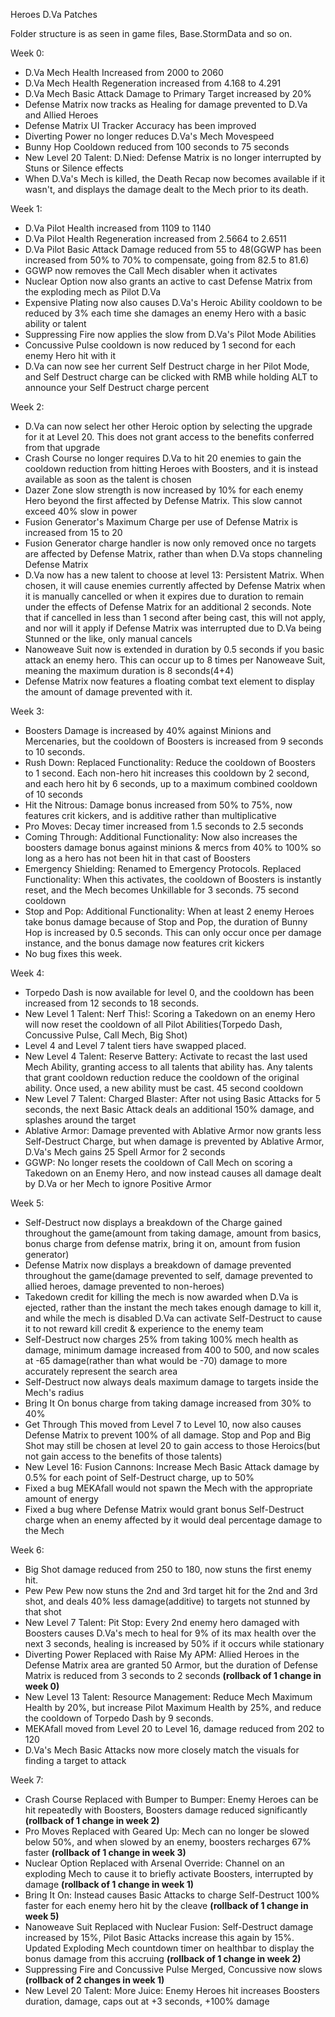 Heroes D.Va Patches

Folder structure is as seen in game files, Base.StormData and so on.

Week 0:

  * D.Va Mech Health Increased from 2000 to 2060  
  * D.Va Mech Health Regeneration increased from 4.168 to 4.291  
  * D.Va Mech Basic Attack Damage to Primary Target increased by 20%  
  * Defense Matrix now tracks as Healing for damage prevented to D.Va and Allied Heroes  
  * Defense Matrix UI Tracker Accuracy has been improved  
  * Diverting Power no longer reduces D.Va's Mech Movespeed  
  * Bunny Hop Cooldown reduced from 100 seconds to 75 seconds  
  * New Level 20 Talent: D.Nied: Defense Matrix is no longer interrupted by Stuns or Silence effects  
  * When D.Va's Mech is killed, the Death Recap now becomes available if it wasn't, and displays the damage dealt to the Mech prior to its death.  

Week 1:

  * D.Va Pilot Health increased from 1109 to 1140  
  * D.Va Pilot Health Regeneration increased from 2.5664 to 2.6511  
  * D.Va Pilot Basic Attack Damage reduced from 55 to 48(GGWP has been increased from 50% to 70% to compensate, going from 82.5 to 81.6)  
  * GGWP now removes the Call Mech disabler when it activates  
  * Nuclear Option now also grants an active to cast Defense Matrix from the exploding mech as Pilot D.Va  
  * Expensive Plating now also causes D.Va's Heroic Ability cooldown to be reduced by 3% each time she damages an enemy Hero with a basic ability or talent  
  * Suppressing Fire now applies the slow from D.Va's Pilot Mode Abilities  
  * Concussive Pulse cooldown is now reduced by 1 second for each enemy Hero hit with it  
  * D.Va can now see her current Self Destruct charge in her Pilot Mode, and Self Destruct charge can be clicked with RMB while holding ALT to announce your Self Destruct charge percent  

Week 2:

  * D.Va can now select her other Heroic option by selecting the upgrade for it at Level 20. This does not grant access to the benefits conferred from that upgrade  
  * Crash Course no longer requires D.Va to hit 20 enemies to gain the cooldown reduction from hitting Heroes with Boosters, and it is instead available as soon as the talent is chosen  
  * Dazer Zone slow strength is now increased by 10% for each enemy Hero beyond the first affected by Defense Matrix. This slow cannot exceed 40% slow in power  
  * Fusion Generator's Maximum Charge per use of Defense Matrix is increased from 15 to 20  
  * Fusion Generator charge handler is now only removed once no targets are affected by Defense Matrix, rather than when D.Va stops channeling Defense Matrix  
  * D.Va now has a new talent to choose at level 13: Persistent Matrix. When chosen, it will cause enemies currently affected by Defense Matrix when it is manually cancelled or when it expires due to duration to remain under the effects of Defense Matrix for an additional 2 seconds. Note that if cancelled in less than 1 second after being cast, this will not apply, and nor will it apply if Defense Matrix was interrupted due to D.Va being Stunned or the like, only manual cancels  
  * Nanoweave Suit now is extended in duration by 0.5 seconds if you basic attack an enemy hero. This can occur up to 8 times per Nanoweave Suit, meaning the maximum duration is 8 seconds(4+4)  
  * Defense Matrix now features a floating combat text element to display the amount of damage prevented with it.  

Week 3:

  * Boosters Damage is increased by 40% against Minions and Mercenaries, but the cooldown of Boosters is increased from 9 seconds to 10 seconds.  
  * Rush Down: Replaced Functionality: Reduce the cooldown of Boosters to 1 second. Each non-hero hit increases this cooldown by 2 second, and each hero hit by 6 seconds, up to a maximum combined cooldown of 10 seconds  
  * Hit the Nitrous: Damage bonus increased from 50% to 75%, now features crit kickers, and is additive rather than multiplicative  
  * Pro Moves: Decay timer increased from 1.5 seconds to 2.5 seconds  
  * Coming Through: Additional Functionality: Now also increases the boosters damage bonus against minions & mercs from 40% to 100% so long as a hero has not been hit in that cast of Boosters  
  * Emergency Shielding: Renamed to Emergency Protocols. Replaced Functionality: When this activates, the cooldown of Boosters is instantly reset, and the Mech becomes Unkillable for 3 seconds. 75 second cooldown  
  * Stop and Pop: Additional Functionality: When at least 2 enemy Heroes take bonus damage because of Stop and Pop, the duration of Bunny Hop is increased by 0.5 seconds. This can only occur once per damage instance, and the bonus damage now features crit kickers  
  * No bug fixes this week.
  
Week 4:

  * Torpedo Dash is now available for level 0, and the cooldown has been increased from 12 seconds to 18 seconds.
  * New Level 1 Talent: Nerf This!: Scoring a Takedown on an enemy Hero will now reset the cooldown of all Pilot Abilities(Torpedo Dash, Concussive Pulse, Call Mech, Big Shot)
  * Level 4 and Level 7 talent tiers have swapped placed.
  * New Level 4 Talent: Reserve Battery: Activate to recast the last used Mech Ability, granting access to all talents that ability has. Any talents that grant cooldown reduction reduce the cooldown of the original ability. Once used, a new ability must be cast. 45 second cooldown
  * New Level 7 Talent: Charged Blaster: After not using Basic Attacks for 5 seconds, the next Basic Attack deals an additional 150% damage, and splashes around the target
  * Ablative Armor: Damage prevented with Ablative Armor now grants less Self-Destruct Charge, but when damage is prevented by Ablative Armor, D.Va's Mech gains 25 Spell Armor for 2 seconds
  * GGWP: No longer resets the cooldown of Call Mech on scoring a Takedown on an Enemy Hero, and now instead causes all damage dealt by D.Va or her Mech to ignore Positive Armor

Week 5:

  * Self-Destruct now displays a breakdown of the Charge gained throughout the game(amount from taking damage, amount from basics, bonus charge from defense matrix, bring it on, amount from fusion generator)
  * Defense Matrix now displays a breakdown of damage prevented throughout the game(damage prevented to self, damage prevented to allied heroes, damage prevented to non-heroes)
  * Takedown credit for killing the mech is now awarded when D.Va is ejected, rather than the instant the mech takes enough damage to kill it, and while the mech is disabled D.Va can activate Self-Destruct to cause it to not reward kill credit & experience to the enemy team
  * Self-Destruct now charges 25% from taking 100% mech health as damage, minimum damage increased from 400 to 500, and now scales at -65 damage(rather than what would be -70) damage to more accurately represent the search area
  * Self-Destruct now always deals maximum damage to targets inside the Mech's radius
  * Bring It On bonus charge from taking damage increased from 30% to 40%
  * Get Through This moved from Level 7 to Level 10, now also causes Defense Matrix to prevent 100% of all damage. Stop and Pop and Big Shot may still be chosen at level 20 to gain access to those Heroics(but not gain access to the benefits of those talents)
  * New Level 16: Fusion Cannons: Increase Mech Basic Attack damage by 0.5% for each point of Self-Destruct charge, up to 50%
  * Fixed a bug MEKAfall would not spawn the Mech with the appropriate amount of energy
  * Fixed a bug where Defense Matrix would grant bonus Self-Destruct charge when an enemy affected by it would deal percentage damage to the Mech

Week 6:

  * Big Shot damage reduced from 250 to 180, now stuns the first enemy hit.
  * Pew Pew Pew now stuns the 2nd and 3rd target hit for the 2nd and 3rd shot, and deals 40% less damage(additive) to targets not stunned by that shot
  * New Level 7 Talent: Pit Stop: Every 2nd enemy hero damaged with Boosters causes D.Va's mech to heal for 9% of its max health over the next 3 seconds, healing is increased by 50% if it occurs while stationary
  * Diverting Power Replaced with Raise My APM: Allied Heroes in the Defense Matrix area are granted 50 Armor, but the duration of Defense Matrix is reduced from 3 seconds to 2 seconds **(rollback of 1 change in week 0)**
  * New Level 13 Talent: Resource Management: Reduce Mech Maximum Health by 20%, but increase Pilot Maximum Health by 25%, and reduce the cooldown of Torpedo Dash by 9 seconds.
  * MEKAfall moved from Level 20 to Level 16, damage reduced from 202 to 120
  * D.Va's Mech Basic Attacks now more closely match the visuals for finding a target to attack

Week 7:

  * Crash Course Replaced with Bumper to Bumper: Enemy Heroes can be hit repeatedly with Boosters, Boosters damage reduced significantly **(rollback of 1 change in week 2)**
  * Pro Moves Replaced with Geared Up: Mech can no longer be slowed below 50%, and when slowed by an enemy, boosters recharges 67% faster **(rollback of 1 change in week 3)**
  * Nuclear Option Replaced with Arsenal Override: Channel on an exploding Mech to cause it to briefly activate Boosters, interrupted by damage **(rollback of 1 change in week 1)**
  * Bring It On: Instead causes Basic Attacks to charge Self-Destruct 100% faster for each enemy hero hit by the cleave **(rollback of 1 change in week 5)**
  * Nanoweave Suit Replaced with Nuclear Fusion: Self-Destruct damage increased by 15%, Pilot Basic Attacks increase this again by 15%. Updated Exploding Mech countdown timer on healthbar to display the bonus damage from this accruing **(rollback of 1 change in week 2)**
  * Suppressing Fire and Concussive Pulse Merged, Concussive now slows **(rollback of 2 changes in week 1)**
  * New Level 20 Talent: More Juice: Enemy Heroes hit increases Boosters duration, damage, caps out at +3 seconds, +100% damage
